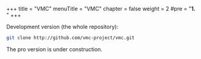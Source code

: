 +++
title = "VMC"
menuTitle = "VMC"
chapter = false
weight = 2
#pre = "<b>1. </b>"
+++

<p>Development version (the whole repository):</p>

```bash 
git clone http://github.com/vmc-project/vmc.git
```

<p> The pro version is under construction.</p>

<!--
<p>To switch to pro tagged version 1.0:</p>

```bash
cd vmc
git checkout v1-0
```
-->
